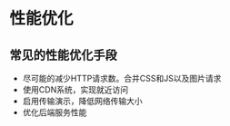 # 性能优化

## 常见的性能优化手段

* 尽可能的减少HTTP请求数。合并CSS和JS以及图片请求
* 使用CDN系统，实现就近访问
* 启用传输演示，降低网络传输大小
* 优化后端服务性能

